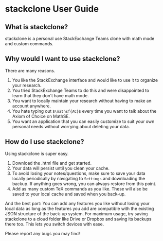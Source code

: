 # stackclone User Guide

## What is stackclone?

stackclone is a personal use StackExchange Teams clone with math mode and custom commands.

## Why would I want to use stackclone?

There are many reasons.

1) You like the StackExchange interface and would like to use it to organize your research.
2) You tried StackExchange Teams to do this and were disappointed to learn that they don't have math mode.
3) You want to locally maintain your research without having to make an account anywhere.
4) You hate typing out `$\mathsf{AC}$` every time you want to talk about the Axiom of Choice on MathSE.
5) You want an application that you can easily customize to suit your own personal needs without worrying about deleting your data.

## How do I use stackclone?

Using stackclone is super easy.

1) Download the .html file and get started.
2) Your data will persist until you clean your cache.
3) To avoid losing your notes/questions, make sure to save your data locally periodically by navigating to `Settings` and downloading the backup. If anything goes wrong, you can always restore from this point.
4) Add as many custom TeX commands as you like. These will also be saved to your local cache and saved when you back-up.

And the best part: You can add any features you like without losing your local data as long as the features you add are compatible with the existing JSON structure of the back-up system. For maximum usage, try saving stackclone to a cloud folder like Drive or Dropbox and saving its backups there too. This lets you switch devices with ease.

Please report any bugs you may find!
